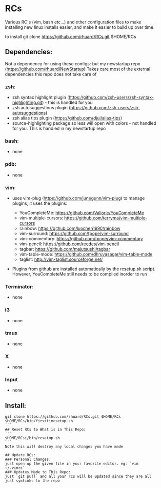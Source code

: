 # RCs
Various RC's (vim, bash etc...) and other configuration files to make installing new linux installs easier, and make it easier to build up over time.

to install git clone https://github.com/rhuard/RCs.git $HOME/RCs

## Dependencies:
Not a dependency for using these configs: but my newstartup repo (https://github.com/rhuard/NewStartup) Takes care most of the external dependencies this repo does not take care of

### zsh:
* zsh syntax highlight plugin (https://github.com/zsh-users/zsh-syntax-highlighting.git) - this is handled for you
* zsh autosuggestions plugin (https://github.com/zsh-users/zsh-autosuggestions)
* zsh alias tips plugin (https://github.com/djui/alias-tips)
* source-highlighting package so less will open with colors - not handled for you. This is handled in my newstartup repo

### bash:
* none

### pdb:
* none

### vim:
* uses vim-plug (https://github.com/junegunn/vim-plug) to manage plugins, it uses the plugins:
  * YouCompleteMe: https://github.com/Valloric/YouCompleteMe
  * vim-multiple-cursors: https://github.com/terryma/vim-multiple-cursors
  * rainbow: https://github.com/luochen1990/rainbow
  * vim-surround: https://github.com/tpope/vim-surround
  * vim-commentary: https://github.com/tpope/vim-commentary
  * vim-pencil: https://github.com/reedes/vim-pencil
  * tagbar: https://github.com/majutsushi/tagbar
  * vim-table-mode: https://github.com/dhruvasagar/vim-table-mode
  * taglist: http://vim-taglist.sourceforge.net/

* Plugins from github are installed automatically by the rcsetup.sh script. However, YouCompleteMe still needs to be compiled inorder to run

### Terminator:
* none

### i3
* none

### tmux
* none

### X
* none

### Input
* none

## Install:
````
git clone https://github.com/rhuard/RCs.git $HOME/RCs
$HOME/RCs/bin/firsttimesetup.sh
```
## Reset RCs to What is in This Repo:
```
$HOME/RCsi/bin/rcsetup.sh
```
Note this will destroy any local changes you have made

## Update RCs:
### Personal Changes:
just open up the given file in your favorite editor. eg: `vim ~/.vimrc`
### Updates Made to This Repo:
just `git pull` and all your rcs will be updated since they are all just symlinks to the repo
